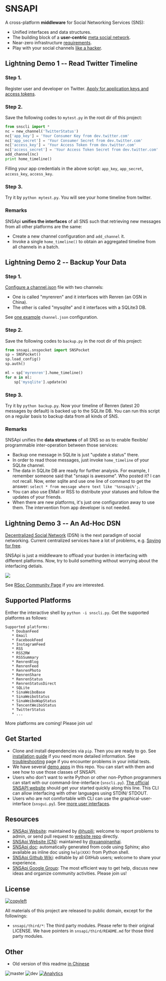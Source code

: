 # SNSAPI

A cross-platform **middleware** for Social Networking Services (SNS):

   * Unified interfaces and data structures.
   * The building block of a **user-centric**
   [meta social network](https://github.com/hupili/snsapi/wiki/Taxonomy).
   * Near-zero infrastructure [requirements](https://github.com/hupili/snsapi/wiki/Installation).
   * Play with your social channels 
   [like a hacker](http://snsapi.ie.cuhk.edu.hk/).

## Lightning Demo 1 -- Read Twitter Timeline

### Step 1.

Register user and developer on Twitter. 
[Apply for application keys and access tokens](https://github.com/hupili/snsapi/wiki/Apply-for-app-key).

### Step 2.

Save the following codes to `mytest.py` in the root dir of this project:

```python
from snscli import *
nc = new_channel('TwitterStatus')
nc['app_key'] = 'Your Consumer Key from dev.twitter.com'
nc['app_secret'] = 'Your Consumer Secret from dev.twitter.com'
nc['access_key'] = 'Your Access Token from dev.twitter.com'
nc['access_secret'] = 'Your Access Token Secret from dev.twitter.com'
add_channel(nc)
print home_timeline()
```

Filling your app credentials in the above script: 
`app_key`,
`app_secret`,
`access_key`,
`access_key`.

### Step 3.

Try it by `python mytest.py`.
You will see your home timeline from twitter.

### Remarks

SNSApi **unifies the interfaces** of all SNS
such that retrieving new messages from all other platforms are the same:

   * Create a new channel configuration and `add_channel` it.
   * Invoke a single `home_timeline()` to obtain an aggregated timeline 
   from all channels in a batch.

## Lightning Demo 2 -- Backup Your Data

### Step 1.

[Configure a channel.json](https://github.com/hupili/snsapi/wiki/Configurations) file
with two channels:

   * One is called "myrenren" and it 
   interfaces with Renren (an OSN in China).
   * The other is called "mysqlite" and it 
   interfaces with a SQLite3 DB.

See [one example](https://github.com/hupili/snsapi/tree/master/app/backup-renren/conf/channel.json.example)
`channel.json` configuration.

### Step 2.

Save the following codes to `backup.py` in the root dir of this project:

```python
from snsapi.snspocket import SNSPocket
sp = SNSPocket()
sp.load_config()
sp.auth()

ml = sp['myrenren'].home_timeline()
for m in ml:
    sp['mysqlite'].update(m)
```

### Step 3.

Try it by `python backup.py`.
Now your timeline of Renren (latest 20 messages by default)
is backed up to the SQLite DB.
You can run this script on a regular basis to backup data from all kinds of SNS. 

### Remarks

SNSApi unifies the **data structures** of all SNS 
so as to enable flexible/ programmable inter-operation between those services:

   * Backup one message in SQLite is just "update a status" there.
   * In order to read those messages, 
   just invoke `home_timeline` of your SQLite channel.
   * The data in SQLite DB are ready for further analysis.
   For example, I remember someone said that "snsapi is awesome".
   Who posted it? I can not recall.
   Now, enter sqlite and use one line of command to get the answer:
   `select * from message where text like '%snsapi%';`.
   * You can also use EMail or RSS to distribute your statuses 
   and follow the updates of your friends.
   * When there are new platforms, it's just one configuration away to use them. 
   The intervention from app developer is not needed.

## Lightning Demo 3 -- An Ad-Hoc DSN
   
[Decentralized Social Network](https://github.com/hupili/snsapi/wiki/Taxonomy) (DSN)
is the next paradigm of social networking.
Current centralized services have a lot of problems, 
e.g. [Spying for free](http://en.wikipedia.org/wiki/PRISM_%28surveillance_program%29).

SNSApi is just a middleware to offload your burden in interfacing with different platforms.
Now, try to build something without worrying about the interfacing detials.

![](https://docs.google.com/drawings/d/1S-REIYN46lR6WpmimG1v5CPJdDYlfVnGDwY3vL5Tju4/pub?w=400)

See [RSoc Community Page](https://github.com/hupili/snsapi/wiki/Rsoc) if you are interested.

## Supported Platforms

Enther the interactive shell by  `python -i snscli.py`.
Get the supported platforms as follows:

```
Supported platforms:
   * DoubanFeed
   * Email
   * FacebookFeed
   * InstagramFeed
   * RSS
   * RSS2RW
   * RSSSummary
   * RenrenBlog
   * RenrenFeed
   * RenrenPhoto
   * RenrenShare
   * RenrenStatus
   * RenrenStatusDirect
   * SQLite
   * SinaWeiboBase
   * SinaWeiboStatus
   * SinaWeiboWapStatus
   * TencentWeiboStatus
   * TwitterStatus
   * ...

```

More platforms are coming!
Please join us!

## Get Started

   * Clone and install dependencies via `pip`. 
   Then you are ready to go. 
   See [installation guide](https://github.com/hupili/snsapi/wiki/Installation)
   if you need more detailed information.
   See [troubleshooting](https://github.com/hupili/snsapi/wiki/Troubleshooting) page 
   if you encounter problems in your initial tests.
   * We have several 
   [demo apps](https://github.com/hupili/snsapi/tree/master/app)
   in this repo.
   You can start with them and see how to use those classes of SNSAPI.
   * Users who don't want to write Python or other non-Python programmers
   can start with our command-line-interface (`snscli.py`).
   [The official SNSAPI website](http://snsapi.ie.cuhk.edu.hk/)
   should get your started quickly along this line.
   This CLI can allow interfacing with other languages using STDIN/ STDOUT.
   * Users who are not comfortable with CLI can use the 
   graphical-user-interface (`snsgui.py`).
   See [more user interfaces](https://github.com/hupili/snsapi/wiki/End-user-interfaces).

## Resources

   * [SNSApi Website](http://snsapi.ie.cuhk.edu.hk/):
   maintained by [@hupili](https://github.com/hupili/);
   welcome to report problems to admin, 
   or send pull request to [website repo](https://github.com/hupili/snsapi-website) directly.
   * [SNSApi Website (CN)](http://snsapi.sinaapp.com/):
   maintained by [@xuanqinanhai](https://github.com/xuanqinanhai).
   * [SNSApi doc](https://snsapi.readthedocs.org/en/latest/):
   automatically generated from code using Sphinx;
   also available as inline doc using `help(XXX)` from Python shell.
   * [SNSApi Github Wiki](https://github.com/hupili/snsapi/wiki):
   editable by all GitHub users; welcome to share your experience.
   * [SNSApi Google Group](https://groups.google.com/forum/?fromgroups#!forum/snsapi):
   The most efficient way to get help, discuss new ideas and organize community activities.
   Please join us!

## License

[![copyleft](http://unlicense.org/pd-icon.png)](http://unlicense.org)

All materials of this project are released to public domain,
except for the followings:

   * `snsapi/third/*`: The third party modules. 
   Please refer to their original LICENSE. 
   We have pointers in `snsapi/third/README.md`
   for those third party modules. 

## Other

   * Old version of this readme [in Chinese](https://github.com/hupili/snsapi/blob/master/doc/snsapi-old-readme-cn.md)

![master](https://travis-ci.org/hupili/snsapi.png?branch=master)
![dev](https://travis-ci.org/hupili/snsapi.png?branch=dev)
[![Analytics](https://ga-beacon.appspot.com/UA-37311363-5/hupili/snsapi)](https://github.com/igrigorik/ga-beacon)

